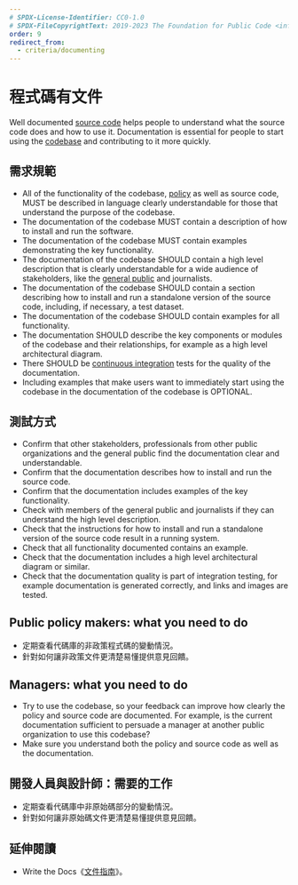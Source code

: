 ```yaml
---
# SPDX-License-Identifier: CC0-1.0
# SPDX-FileCopyrightText: 2019-2023 The Foundation for Public Code <info@publiccode.net>, https://standard.publiccode.net/AUTHORS
order: 9
redirect_from:
  - criteria/documenting
---
```

# 程式碼有文件

Well documented [source code](../glossary.md#source-code) helps people to understand what the source code does and how to use it.
Documentation is essential for people to start using the [codebase](../glossary.md#codebase) and contributing to it more quickly.

## 需求規範

* All of the functionality of the codebase, [policy](../glossary.md#policy) as well as source code, MUST be described in language clearly understandable for those that understand the purpose of the codebase.
* The documentation of the codebase MUST contain a description of how to install and run the software.
* The documentation of the codebase MUST contain examples demonstrating the key functionality.
* The documentation of the codebase SHOULD contain a high level description that is clearly understandable for a wide audience of stakeholders, like the [general public](../glossary.md#general-public) and journalists.
* The documentation of the codebase SHOULD contain a section describing how to install and run a standalone version of the source code, including, if necessary, a test dataset.
* The documentation of the codebase SHOULD contain examples for all functionality.
* The documentation SHOULD describe the key components or modules of the codebase and their relationships, for example as a high level architectural diagram.
* There SHOULD be [continuous integration](../glossary.md#continuous-integration) tests for the quality of the documentation.
* Including examples that make users want to immediately start using the codebase in the documentation of the codebase is OPTIONAL.

## 測試方式

* Confirm that other stakeholders, professionals from other public organizations and the general public find the documentation clear and understandable.
* Confirm that the documentation describes how to install and run the source code.
* Confirm that the documentation includes examples of the key functionality.
* Check with members of the general public and journalists if they can understand the high level description.
* Check that the instructions for how to install and run a standalone version of the source code result in a running system.
* Check that all functionality documented contains an example.
* Check that the documentation includes a high level architectural diagram or similar.
* Check that the documentation quality is part of integration testing, for example documentation is generated correctly, and links and images are tested.

## Public policy makers: what you need to do

* 定期查看代碼庫的非政策程式碼的變動情況。
* 針對如何讓非政策文件更清楚易懂提供意見回饋。

## Managers: what you need to do

* Try to use the codebase, so your feedback can improve how clearly the policy and source code are documented. For example, is the current documentation sufficient to persuade a manager at another public organization to use this codebase?
* Make sure you understand both the policy and source code as well as the documentation.

## 開發人員與設計師：需要的工作

* 定期查看代碼庫中非原始碼部分的變動情況。
* 針對如何讓非原始碼文件更清楚易懂提供意見回饋。

## 延伸閱讀

* Write the Docs《[文件指南](https://www.writethedocs.org/guide/)》。
